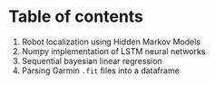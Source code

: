 # Table of contents

1. 	Robot localization using Hidden Markov Models
2.  Numpy implementation of LSTM neural networks
3.  Sequential bayesian linear regression
4.  Parsing Garmin `.fit` files into a dataframe
